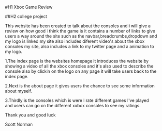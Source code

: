#H1 Xbox Game Review

##H2 college project


This website has been created to talk about the consoles and i will give a review on how good i think the game is it contains a number of links to give users a way around the site such as the navbar,breadcrumbs,dropdown and my logo is linked my site also includes diferent video's about the xbox consoles my site, also includes a link to my twitter page and a animation to my logo.

1.The index page is the websites homepage it introduces the website by showing a video of all the xbox consoles and it's also used to describe the console also by clickin on the logo on any page it will take users back to the index page.

2.Next is the about page it gives users the chance to see some information about myself.

3.Thirdly is the consoles which is were I rate different games I've played and users can go on the different xobox consoles to see my ratings.

Thank you and good luck

Scott Norman


